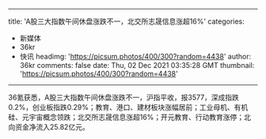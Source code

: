 
---
title: 'A股三大指数午间休盘涨跌不一，北交所志晟信息涨超16%'
categories: 
 - 新媒体
 - 36kr
 - 快讯
headimg: 'https://picsum.photos/400/300?random=4438'
author: 36kr
comments: false
date: Thu, 02 Dec 2021 03:35:28 GMT
thumbnail: 'https://picsum.photos/400/300?random=4438'
---

<div>   
36氪获悉，A股三大指数午间休盘涨跌不一，沪指平收，报3577，深成指跌0.2%，创业板指跌0.29%；教育、港口、建材板块涨幅居前；工业母机、有机硅、元宇宙概念领跌；北交所志晟信息涨超16%；开元教育、行动教育涨停；北向资金净流入25.82亿元。  
</div>
            